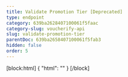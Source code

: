 ```yaml
---
title: Validate Promotion Tier [Deprecated]
type: endpoint
category: 639ba2628407100061f5faac
category-slug: voucherify-api
slug: validate-promotion-tier
parentDoc: 639ba2658407100061f5fab3
hidden: false
order: 5
---
```

[block:html]
{
  "html": "<style>\n[title=\"Toggle library\"] { \n  display: none; }\n.LanguagePicker-divider { \n  display: none; }\n.Playground-section3VTXuaYZivJK > .APISectionHeader3LN_-QIR0m7x {\n  display: none; }\n.LanguagePicker-languages1qVVo_v6AlP9 {\n  display: none; }\n</style>"
}
[/block]